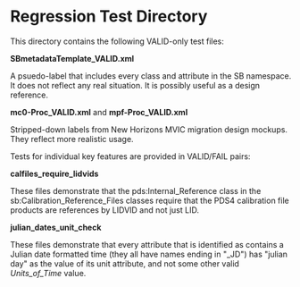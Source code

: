 # Regression Test Directory

This directory contains the following VALID-only test files:

**SBmetadataTemplate_VALID.xml**

  A psuedo-label that includes every class and attribute in the SB namespace. It does
  not reflect any real situation. It is possibly useful as a design reference.
  
**mc0-Proc_VALID.xml** and **mpf-Proc_VALID.xml**

  Stripped-down labels from New Horizons MVIC migration design mockups. They reflect 
  more realistic usage.
  
Tests for individual key features are provided in VALID/FAIL pairs:

**calfiles_require_lidvids**

  These files demonstrate that the pds:Internal_Reference class in the 
  sb:Calibration_Reference_Files classes require that the PDS4 calibration file 
  products are references by LIDVID and not just LID.
  
**julian_dates_unit_check**

  These files demonstrate that every attribute that is identified as contains a 
  Julian date formatted time (they all have names ending in "_JD") has "julian day"
  as the value of its unit attribute, and not some other valid *Units_of_Time* value.
